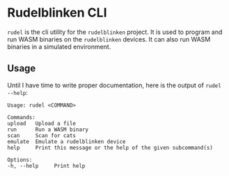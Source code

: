 <!-- cargo-rdme start -->

# Rudelblinken CLI

`rudel` is the cli utility for the `rudelblinken` project. It is used to program and run WASM binaries on the `rudelblinken` devices. It can also run WASM binaries in a simulated environment.

## Usage

Until I have time to write proper documentation, here is the output of `rudel --help`:

```shell
Usage: rudel <COMMAND>

Commands:
upload   Upload a file
run      Run a WASM binary
scan     Scan for cats
emulate  Emulate a rudelblinken device
help     Print this message or the help of the given subcommand(s)

Options:
-h, --help     Print help
```

<!-- cargo-rdme end -->
